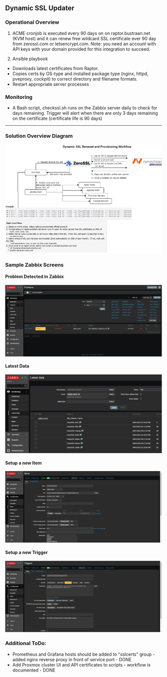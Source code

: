## Dynamic SSL Updater

### Operational Overview
1. ACME cronjob is executed every 90 days on on raptor.bustraan.net (KVM host) and it can renew free wildcard SSL certificate ever 90 day from zerossl.com or letsencrypt.com. Note: you need an account with API keys with your domain provided for this integration to succeed.

2. Ansible playbook 
  - Downloads latest certificates from Raptor.
  - Copies certs by OS-type and installed package type (nginx, httpd, pveproxy, cockpit) to correct directory and filename formats. 
  - Restart appropriate server processes

### Monitoring
* A Bash script, checkssl.sh runs on the Zabbix server daily to check for days remaining. Trigger will alert when there are only 3 days remaining on the certificate (certificate life is 90 days)
---
### Solution Overview Diagram
![Overview](images/Dyn-SSL.jpeg)
### Sample Zabbix Screens
#### Problem Detected in Zabbix
![Problem Detected](images/ssl_problem.jpeg)
#### Latest Data
![Latest Data](images/ssl_items.jpeg)
#### Setup a new Item
![Setup Item](images/ssl_single_item_setup.jpeg)
#### Setup a new Trigger
![Setup Trigger](images/ssl_single_trigger_setup.jpeg)

### Additional ToDo:
* Prometheus and Grafana hosts should be added to "sslcerts" group - added nginx reverse proxy in front of service port - DONE
* Add Proxmox cluster UI and API certificates to scripts - workflow is documented - DONE
